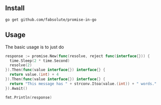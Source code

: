 ## Install
`go get github.com/fabsolute/promise-in-go`

## Usage 

The basic usage is to just do 

```go
response := promise.New(func(resolve, reject func(interface{})) {
  time.Sleep(2 * time.Second)
  resolve(2)
}).Then(func(value interface{}) interface{} {
  return value.(int) + 4
}).Then(func(value interface{}) interface{} {
  return "This message has " + strconv.Itoa(value.(int)) + " words."
}).Await()

fmt.Println(response)
```
